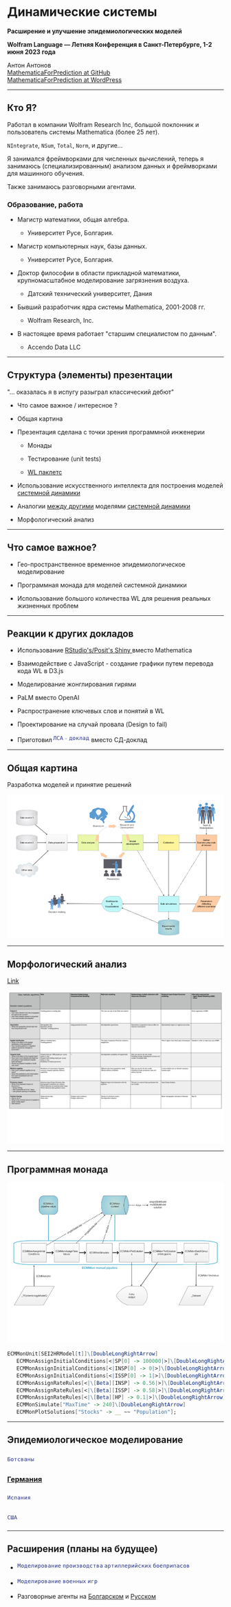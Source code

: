# Динамические системы

**Расширение и улучшение эпидемиологических моделей**

**Wolfram Language — Летняя Конференция в Санкт-Петербурге, 1-2 июня 2023 года**

Антон Антонов   
[MathematicaForPrediction at GitHub](https://github.com/antononcube/MathematicaForPrediction)   
[MathematicaForPrediction at WordPress](https://mathematicaforprediction.wordpress.com)   

---

## Кто Я?

Работал в компании Wolfram Research Inc, большой поклонник и пользователь системы Mathematica (более 25 лет).

`NIntegrate`, `NSum`, `Total`, `Norm`, и другие... 

Я занимался фреймворками для численных вычислений, теперь я занимаюсь (специализированным) анализом данных и фреймворками для машинного обучения.

Также занимаюсь разговорными агентами.

### Образование, работа

- Магистр математики, общая алгебра.

    - Университет Русе, Болгария.

- Магистр компьютерных наук, базы данных.

    - Университет Русе, Болгария.

- Доктор философии в области прикладной математики, крупномасштабное моделирование загрязнения воздуха.

    - Датский технический университет, Дания

- Бывший разработчик ядра системы Mathematica, 2001-2008 гг.

    - Wolfram Research, Inc.

- В настоящее время работает "старшим специалистом по данным".

    - Accendo Data LLC

---

## Структура (элементы) презентации

"... оказалась я в испугу разыграл классический дебют"

- Что самое важное / интересное ?

- Общая картина

- Презентация сделана с точки зрения программной инженерии

    - Монады

    - Тестирование (unit tests)

    - [WL паклетс](https://resources.wolframcloud.com/PacletRepository/)

- Использование искусственного интеллекта для построения моделей [системной динамики](https://ru.wikipedia.org/wiki/Системная_динамика)

- Аналогии [между другими](https://github.com/antononcube/SystemModeling) моделями [системной динамики](https://ru.wikipedia.org/wiki/Системная_динамика)

- Морфологический анализ

---

## Что самое важное?

- Гео-пространственное временное эпидемиологическое моделирование

- Программная монада для моделей системной динамики

- Использование большого количества WL для решения реальных жизненных проблем

---

## Реакции к других докладов

- Использование [RStudio's/Posit's Shiny ](https://antononcube.shinyapps.io/SEI2HR-flexdashboard/)вместо Mathematica

- Взаимодействие с JavaScript - создание графики путем перевода кода WL в D3.js

- Моделирование жонглирования гирями

- PaLM вместо OpenAI

- Распространение ключевых слов и понятий в WL

- Проектирование на случай провала (Design to fail)

- Приготовил![1sqlarx6y5k50](./Diagrams/Dynamic-systems-and-extensions-Russian/1sqlarx6y5k50.png) вместо СД-доклад

---

## Общая картина

Разработка моделей и принятие решений

![14g0j67vyzot0](./Diagrams/Dynamic-systems-and-extensions-Russian/14g0j67vyzot0.png)

---

## Морфологический анализ

[Link](https://github.com/antononcube/SystemModeling/blob/master/Presentations/R-Ladies-Miami-Meetup-May-2020/Presentaion-aids/04-Morphological-Analysis-of-COVID-19-Decision-Maker-Questions.pdf)

![0umjf9wzima6v](./Diagrams/Dynamic-systems-and-extensions-Russian/0umjf9wzima6v.png)

---

## Программная монада

![0wvwsmgqwsh1o](./Diagrams/Dynamic-systems-and-extensions-Russian/0wvwsmgqwsh1o.png)

```mathematica
ECMMonUnit[SEI2HRModel[t]]\[DoubleLongRightArrow]
   ECMMonAssignInitialConditions[<|SP[0] -> 100000|>]\[DoubleLongRightArrow]
   ECMMonAssignInitialConditions[<|INSP[0] -> 0|>]\[DoubleLongRightArrow]
   ECMMonAssignInitialConditions[<|ISSP[0] -> 1|>]\[DoubleLongRightArrow]
   ECMMonAssignRateRules[<|\[Beta][INSP] -> 0.56|>]\[DoubleLongRightArrow]
   ECMMonAssignRateRules[<|\[Beta][ISSP] -> 0.58|>]\[DoubleLongRightArrow]
   ECMMonAssignRateRules[<|\[Beta][HP] -> 0.1|>]\[DoubleLongRightArrow]
   ECMMonSimulate["MaxTime" -> 240]\[DoubleLongRightArrow]
   ECMMonPlotSolutions["Stocks" -> __ ~~ "Population"];
```

---

## Эпидемиологическое моделирование

### ![1gqj8974cuwqf](./Diagrams/Dynamic-systems-and-extensions-Russian/1gqj8974cuwqf.png)

### [Германия](https://mathematicaforprediction.wordpress.com/2020/03/24/wirvsvirus-2020-hackathon-participation/)

### ![0uhug8ueosjpc](./Diagrams/Dynamic-systems-and-extensions-Russian/0uhug8ueosjpc.png)

### ![1cgivkf9ek8ti](./Diagrams/Dynamic-systems-and-extensions-Russian/1cgivkf9ek8ti.png)

---

## Расширения (планы на будущее)

- ![0wjilfa3usrx7](./Diagrams/Dynamic-systems-and-extensions-Russian/0wjilfa3usrx7.png)

- ![1udasy8wgqbf6](./Diagrams/Dynamic-systems-and-extensions-Russian/1udasy8wgqbf6.png)

- Разговорные агенты на [Болгарском](https://github.com/antononcube/Raku-DSL-Bulgarian) и [Русском](https://github.com/antononcube/Raku-DSL-Russian)
